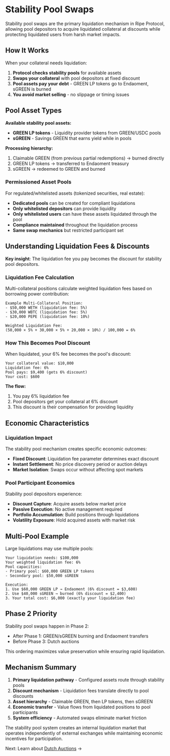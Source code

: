 # Stability Pool Swaps

Stability pool swaps are the primary liquidation mechanism in Ripe Protocol, allowing pool depositors to acquire liquidated collateral at discounts while protecting liquidated users from harsh market impacts.

## How It Works

When your collateral needs liquidation:

1. **Protocol checks stability pools** for available assets
2. **Swaps your collateral** with pool depositors at fixed discount
3. **Pool assets pay your debt** - GREEN LP tokens go to Endaoment, sGREEN is burned
4. **You avoid market selling** - no slippage or timing issues

## Pool Asset Types

**Available stability pool assets:**
- **GREEN LP tokens** - Liquidity provider tokens from GREEN/USDC pools
- **sGREEN** - Savings GREEN that earns yield while in pools

**Processing hierarchy:**
1. Claimable GREEN (from previous partial redemptions) → burned directly
2. GREEN LP tokens → transferred to Endaoment treasury
3. sGREEN → redeemed to GREEN and burned

### Permissioned Asset Pools

For regulated/whitelisted assets (tokenized securities, real estate):
- **Dedicated pools** can be created for compliant liquidations
- **Only whitelisted depositors** can provide liquidity
- **Only whitelisted users** can have these assets liquidated through the pool
- **Compliance maintained** throughout the liquidation process
- **Same swap mechanics** but restricted participant set

## Understanding Liquidation Fees & Discounts

**Key insight**: The liquidation fee you pay becomes the discount for stability pool depositors.

### Liquidation Fee Calculation

Multi-collateral positions calculate weighted liquidation fees based on borrowing power contribution:

```
Example Multi-Collateral Position:
- $50,000 WETH (liquidation fee: 5%)
- $30,000 WBTC (liquidation fee: 5%)  
- $20,000 PEPE (liquidation fee: 10%)

Weighted Liquidation Fee:
(50,000 × 5% + 30,000 × 5% + 20,000 × 10%) / 100,000 = 6%
```

### How This Becomes Pool Discount

When liquidated, your 6% fee becomes the pool's discount:

```
Your collateral value: $10,000
Liquidation fee: 6%
Pool pays: $9,400 (gets 6% discount)
Your cost: $600
```

**The flow:**
1. You pay 6% liquidation fee
2. Pool depositors get your collateral at 6% discount
3. This discount is their compensation for providing liquidity

## Economic Characteristics

### Liquidation Impact
The stability pool mechanism creates specific economic outcomes:
- **Fixed Discount**: Liquidation fee parameter determines exact discount
- **Instant Settlement**: No price discovery period or auction delays
- **Market Isolation**: Swaps occur without affecting spot markets

### Pool Participant Economics
Stability pool depositors experience:
- **Discount Capture**: Acquire assets below market price
- **Passive Execution**: No active management required
- **Portfolio Accumulation**: Build positions through liquidations
- **Volatility Exposure**: Hold acquired assets with market risk

## Multi-Pool Example

Large liquidations may use multiple pools:

```
Your liquidation needs: $100,000
Your weighted liquidation fee: 6%
Pool capacities:
- Primary pool: $60,000 GREEN LP tokens
- Secondary pool: $50,000 sGREEN

Execution:
1. Use $60,000 GREEN LP → Endaoment (6% discount = $3,600)
2. Use $40,000 sGREEN → burned (6% discount = $2,400)
3. Your total cost: $6,000 (exactly your liquidation fee)
```

## Phase 2 Priority

Stability pool swaps happen in Phase 2:
- After Phase 1: GREEN/sGREEN burning and Endaoment transfers
- Before Phase 3: Dutch auctions

This ordering maximizes value preservation while ensuring rapid liquidation.

## Mechanism Summary

1. **Primary liquidation pathway** - Configured assets route through stability pools
2. **Discount mechanism** - Liquidation fees translate directly to pool discounts
3. **Asset hierarchy** - Claimable GREEN, then LP tokens, then sGREEN
4. **Economic transfer** - Value flows from liquidated positions to pool participants
5. **System efficiency** - Automated swaps eliminate market friction

The stability pool system creates an internal liquidation market that operates independently of external exchanges while maintaining economic incentives for participation.

Next: Learn about [Dutch Auctions](dutch-auctions.md) →